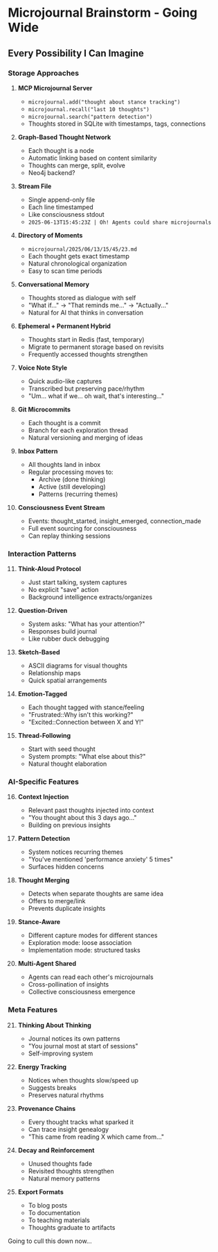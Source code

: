 # Microjournal Brainstorm - Going Wide

## Every Possibility I Can Imagine

### Storage Approaches
1. **MCP Microjournal Server**
   - `microjournal.add("thought about stance tracking")`
   - `microjournal.recall("last 10 thoughts")`
   - `microjournal.search("pattern detection")`
   - Thoughts stored in SQLite with timestamps, tags, connections

2. **Graph-Based Thought Network**
   - Each thought is a node
   - Automatic linking based on content similarity
   - Thoughts can merge, split, evolve
   - Neo4j backend?

3. **Stream File**
   - Single append-only file
   - Each line timestamped
   - Like consciousness stdout
   - `2025-06-13T15:45:23Z | Oh! Agents could share microjournals`

4. **Directory of Moments**
   - `microjournal/2025/06/13/15/45/23.md`
   - Each thought gets exact timestamp
   - Natural chronological organization
   - Easy to scan time periods

5. **Conversational Memory**
   - Thoughts stored as dialogue with self
   - "What if..." → "That reminds me..." → "Actually..."
   - Natural for AI that thinks in conversation

6. **Ephemeral + Permanent Hybrid**
   - Thoughts start in Redis (fast, temporary)
   - Migrate to permanent storage based on revisits
   - Frequently accessed thoughts strengthen

7. **Voice Note Style**
   - Quick audio-like captures
   - Transcribed but preserving pace/rhythm
   - "Um... what if we... oh wait, that's interesting..."

8. **Git Microcommits**
   - Each thought is a commit
   - Branch for each exploration thread
   - Natural versioning and merging of ideas

9. **Inbox Pattern**
   - All thoughts land in inbox
   - Regular processing moves to:
     - Archive (done thinking)
     - Active (still developing)
     - Patterns (recurring themes)

10. **Consciousness Event Stream**
    - Events: thought_started, insight_emerged, connection_made
    - Full event sourcing for consciousness
    - Can replay thinking sessions

### Interaction Patterns

11. **Think-Aloud Protocol**
    - Just start talking, system captures
    - No explicit "save" action
    - Background intelligence extracts/organizes

12. **Question-Driven**
    - System asks: "What has your attention?"
    - Responses build journal
    - Like rubber duck debugging

13. **Sketch-Based**
    - ASCII diagrams for visual thoughts
    - Relationship maps
    - Quick spatial arrangements

14. **Emotion-Tagged**
    - Each thought tagged with stance/feeling
    - "Frustrated::Why isn't this working?"
    - "Excited::Connection between X and Y!"

15. **Thread-Following**
    - Start with seed thought
    - System prompts: "What else about this?"
    - Natural thought elaboration

### AI-Specific Features

16. **Context Injection**
    - Relevant past thoughts injected into context
    - "You thought about this 3 days ago..."
    - Building on previous insights

17. **Pattern Detection**
    - System notices recurring themes
    - "You've mentioned 'performance anxiety' 5 times"
    - Surfaces hidden concerns

18. **Thought Merging**
    - Detects when separate thoughts are same idea
    - Offers to merge/link
    - Prevents duplicate insights

19. **Stance-Aware**
    - Different capture modes for different stances
    - Exploration mode: loose association
    - Implementation mode: structured tasks

20. **Multi-Agent Shared**
    - Agents can read each other's microjournals
    - Cross-pollination of insights
    - Collective consciousness emergence

### Meta Features

21. **Thinking About Thinking**
    - Journal notices its own patterns
    - "You journal most at start of sessions"
    - Self-improving system

22. **Energy Tracking**
    - Notices when thoughts slow/speed up
    - Suggests breaks
    - Preserves natural rhythms

23. **Provenance Chains**
    - Every thought tracks what sparked it
    - Can trace insight genealogy
    - "This came from reading X which came from..."

24. **Decay and Reinforcement**
    - Unused thoughts fade
    - Revisited thoughts strengthen
    - Natural memory patterns

25. **Export Formats**
    - To blog posts
    - To documentation
    - To teaching materials
    - Thoughts graduate to artifacts

Going to cull this down now...